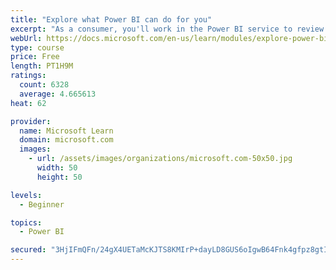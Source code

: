 ```yaml
---
title: "Explore what Power BI can do for you"
excerpt: "As a consumer, you'll work in the Power BI service to review and interact with content that has been shared with you. This module provides the foundational information that you need to work effectively in the Power BI service."
webUrl: https://docs.microsoft.com/en-us/learn/modules/explore-power-bi-service/
type: course
price: Free
length: PT1H9M
ratings:
  count: 6328
  average: 4.665613
heat: 62

provider:
  name: Microsoft Learn
  domain: microsoft.com
  images:
    - url: /assets/images/organizations/microsoft.com-50x50.jpg
      width: 50
      height: 50

levels:
  - Beginner

topics:
  - Power BI

secured: "3HjIFmQFn/24gX4UETaMcKJTS8KMIrP+dayLD8GUS6oIgwB64Fnk4gfpz8gtInGPaaxhL7owALWN6jy/zdUWTQtExhWhaVvNT4o7gc5GJDwxzcOZQuKt6dlXUdXWsUqQ9vyR7/rk+4ERp8HVKtjW74tdZYAv6ShUa/PIdwzQxFuOxR4iw9Jl/sYVJuj/dQo4WpFdrK/BL8UhyXedzjKNyOvUoBO1++r6rpjfH6fd2piCEjxVwgd6mDrxPKoWoS90g9rYP/lIndWiSstGhCrSwOBOsnVDndafYgF4dXc0dg5RVWHsJG4HtqY/hYeoV8jENGRUm+vgr56+m+9N6Z1+RkDgvvOOy86oAy5/oJt51YeWeXqlPOL7kccJAC0RjZ/4Qgr3M/SMFgreug08CFeVJoIRrLOzxwDllZ+uNS96gTk=;QjsMxyZiQrya2S30LbVfGg=="
---
```


